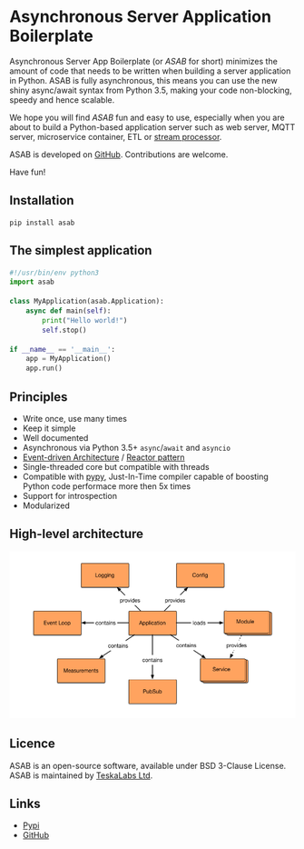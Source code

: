 # Asynchronous Server Application Boilerplate

Asynchronous Server App Boilerplate (or _ASAB_ for short) minimizes the amount of code that needs to be written when building a server application in Python.
ASAB is fully asynchronous, this means you can use the new shiny async/await syntax from Python 3.5, making your code non-blocking, speedy and hence scalable.

We hope you will find _ASAB_ fun and easy to use, especially when you are about to build a Python-based application server such as web server, MQTT server, microservice container, ETL or [stream processor](https://github.com/TeskaLabs/bspump).

ASAB is developed on [GitHub](https://github.com/TeskaLabs/asab).
Contributions are welcome.

Have fun!

## Installation

	pip install asab

## The simplest application

```python
#!/usr/bin/env python3
import asab
	
class MyApplication(asab.Application):
    async def main(self):
        print("Hello world!")
        self.stop()
	
if __name__ == '__main__':
    app = MyApplication()
    app.run()
```


## Principles

 * Write once, use many times
 * Keep it simple
 * Well documented
 * Asynchronous via Python 3.5+ `async`/`await` and `asyncio`
 * [Event-driven Architecture](https://en.wikipedia.org/wiki/Event-driven_architecture) / [Reactor pattern](https://en.wikipedia.org/wiki/Reactor_pattern)
 * Single-threaded core but compatible with threads
 * Compatible with [pypy](http://pypy.org), Just-In-Time compiler capable of boosting Python code performace more then 5x times
 * Support for introspection
 * Modularized


## High-level architecture

![Schema of ASAB high-level achitecture](./doc/_static/asab-architecture.png)



## Licence

ASAB is an open-source software, available under BSD 3-Clause License.  
ASAB is maintained by [TeskaLabs Ltd](https://www.teskalabs.com).


## Links

  * [Pypi](https://pypi.org/project/asab/)
  * [GitHub](https://github.com/teskalabs/asab)

